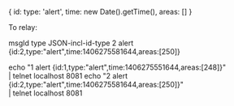 {
	id: 
	type: 'alert',
	time: new Date().getTime(),
	areas: []
}

To relay:

msgId type JSON-incl-id-type
2 alert {id:2,type:"alert",time:1406275581644,areas:[250]}

echo "1 alert {id:1,type:\"alert\",time:1406275551644,areas:[248]}" \
	| telnet localhost 8081
echo "2 alert {id:2,type:\"alert\",time:1406275581644,areas:[250]}" \
	| telnet localhost 8081
